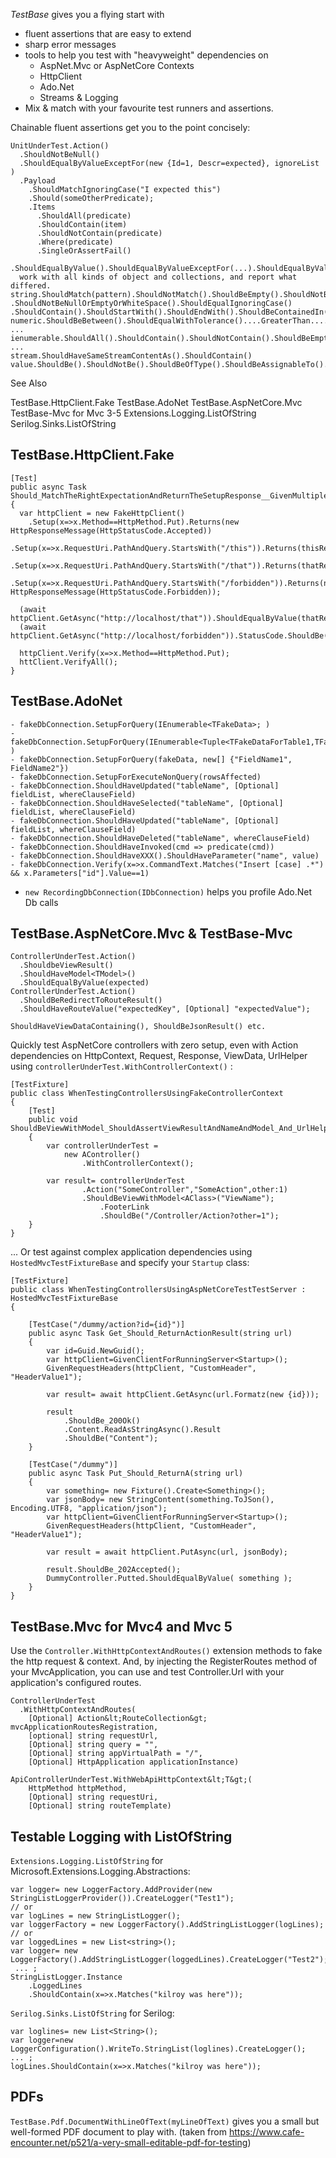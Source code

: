 *TestBase* gives you a flying start with 
- fluent assertions that are easy to extend
- sharp error messages
- tools to help you test with "heavyweight" dependencies on 
    - AspNet.Mvc or AspNetCore Contexts
	- HttpClient
	- Ado.Net
	- Streams & Logging
- Mix & match with your favourite test runners and assertions.

Chainable fluent assertions get you to the point concisely:
```
UnitUnderTest.Action()
  .ShouldNotBeNull()
  .ShouldEqualByValueExceptFor(new {Id=1, Descr=expected}, ignoreList )
  .Payload
    .ShouldMatchIgnoringCase("I expected this")
	.Should(someOtherPredicate);
	.Items
      .ShouldAll(predicate)
	  .ShouldContain(item)
	  .ShouldNotContain(predicate)
	  .Where(predicate)
	  .SingleOrAssertFail()

.ShouldEqualByValue().ShouldEqualByValueExceptFor(...).ShouldEqualByValueOnMembers()
  work with all kinds of object and collections, and report what differed.
string.ShouldMatch(pattern).ShouldNotMatch().ShouldBeEmpty().ShouldNotBeEmpty()
.ShouldNotBeNullOrEmptyOrWhiteSpace().ShouldEqualIgnoringCase()
.ShouldContain().ShouldStartWith().ShouldEndWith().ShouldBeContainedIn().ShouldBeOneOf().ShouldNotBeOneOf()
numeric.ShouldBeBetween().ShouldEqualWithTolerance()....GreaterThan....LessThan...GreaterOrEqualTo ...
ienumerable.ShouldAll().ShouldContain().ShouldNotContain().ShouldBeEmpty().ShouldNotBeEmpty() ...
stream.ShouldHaveSameStreamContentAs().ShouldContain()
value.ShouldBe().ShouldNotBe().ShouldBeOfType().ShouldBeAssignableTo()...
```

See Also

TestBase.HttpClient.Fake
TestBase.AdoNet
TestBase.AspNetCore.Mvc
TestBase-Mvc for Mvc 3-5
Extensions.Logging.ListOfString
Serilog.Sinks.ListOfString

TestBase.HttpClient.Fake
------------------------

```
[Test]
public async Task Should_MatchTheRightExpectationAndReturnTheSetupResponse__GivenMultipleSetups()
{
  var httpClient = new FakeHttpClient()
    .Setup(x=>x.Method==HttpMethod.Put).Returns(new HttpResponseMessage(HttpStatusCode.Accepted))
    .Setup(x=>x.RequestUri.PathAndQuery.StartsWith("/this")).Returns(thisResponse)
    .Setup(x=>x.RequestUri.PathAndQuery.StartsWith("/that")).Returns(thatResponse)
    .Setup(x=>x.RequestUri.PathAndQuery.StartsWith("/forbidden")).Returns(new HttpResponseMessage(HttpStatusCode.Forbidden));

  (await httpClient.GetAsync("http://localhost/that")).ShouldEqualByValue(thatResponse);
  (await httpClient.GetAsync("http://localhost/forbidden")).StatusCode.ShouldBe(HttpStatusCode.Forbidden);

  httpClient.Verify(x=>x.Method==HttpMethod.Put);
  httClient.VerifyAll();     
}
```

TestBase.AdoNet
------------------
 
```
- fakeDbConnection.SetupForQuery(IEnumerable<TFakeData>; )
- fakeDbConnection.SetupForQuery(IEnumerable<Tuple<TFakeDataForTable1,TFakeDataForTable2>> )
- fakeDbConnection.SetupForQuery(fakeData, new[] {"FieldName1", FieldName2"})
- fakeDbConnection.SetupForExecuteNonQuery(rowsAffected)
- fakeDbConnection.ShouldHaveUpdated("tableName", [Optional] fieldList, whereClauseField)
- fakeDbConnection.ShouldHaveSelected("tableName", [Optional] fieldList, whereClauseField)
- fakeDbConnection.ShouldHaveUpdated("tableName", [Optional] fieldList, whereClauseField)
- fakeDbConnection.ShouldHaveDeleted("tableName", whereClauseField)
- fakeDbConnection.ShouldHaveInvoked(cmd => predicate(cmd))
- fakeDbConnection.ShouldHaveXXX().ShouldHaveParameter("name", value)
- fakeDbConnection.Verify(x=>x.CommandText.Matches("Insert [case] .*") && x.Parameters["id"].Value==1)
```

* `new RecordingDbConnection(IDbConnection)` helps you profile Ado.Net Db calls

TestBase.AspNetCore.Mvc & TestBase-Mvc
--------------------------------------

```
ControllerUnderTest.Action()
  .ShouldbeViewResult()
  .ShouldHaveModel<TModel>()
  .ShouldEqualByValue(expected)
ControllerUnderTest.Action()
  .ShouldBeRedirectToRouteResult()
  .ShouldHaveRouteValue("expectedKey", [Optional] "expectedValue");

ShouldHaveViewDataContaining(), ShouldBeJsonResult() etc.
```

Quickly test AspNetCore controllers with zero setup, even with Action dependencies on HttpContext, Request, Response, ViewData, UrlHelper using `controllerUnderTest.WithControllerContext()` :

```
[TestFixture]
public class WhenTestingControllersUsingFakeControllerContext
{
    [Test]
    public void ShouldBeViewWithModel_ShouldAssertViewResultAndNameAndModel_And_UrlHelper_ShouldWork()
    {
        var controllerUnderTest = 
            new AController()
                .WithControllerContext();

        var result= controllerUnderTest
                .Action("SomeController","SomeAction",other:1)
                .ShouldBeViewWithModel<AClass>("ViewName");
                    .FooterLink
                    .ShouldBe("/Controller/Action?other=1");
    }
}
```

... Or test against complex application dependencies using `HostedMvcTestFixtureBase` and specify your `Startup` class:

```
[TestFixture]
public class WhenTestingControllersUsingAspNetCoreTestTestServer : HostedMvcTestFixtureBase
{

    [TestCase("/dummy/action?id={id}")]
    public async Task Get_Should_ReturnActionResult(string url)
    {
        var id=Guid.NewGuid();
        var httpClient=GivenClientForRunningServer<Startup>();
        GivenRequestHeaders(httpClient, "CustomHeader", "HeaderValue1");
            
        var result= await httpClient.GetAsync(url.Formatz(new {id}));

        result
            .ShouldBe_200Ok()
            .Content.ReadAsStringAsync().Result
            .ShouldBe("Content");
    }

    [TestCase("/dummy")]
    public async Task Put_Should_ReturnA(string url)
    {
        var something= new Fixture().Create<Something>();
        var jsonBody= new StringContent(something.ToJSon(), Encoding.UTF8, "application/json");
        var httpClient=GivenClientForRunningServer<Startup>();
        GivenRequestHeaders(httpClient, "CustomHeader", "HeaderValue1");

        var result = await httpClient.PutAsync(url, jsonBody);

        result.ShouldBe_202Accepted();
        DummyController.Putted.ShouldEqualByValue( something );
    }
}
```

TestBase.Mvc for Mvc4 and Mvc 5
------------------
Use the `Controller.WithHttpContextAndRoutes()` extension methods to fake the 
http request &amp; context. And, by injecting the RegisterRoutes method of your
MvcApplication, you can use and test Controller.Url with your application's configured routes.

```
ControllerUnderTest
  .WithHttpContextAndRoutes(
    [Optional] Action&lt;RouteCollection&gt; mvcApplicationRoutesRegistration, 
    [optional] string requestUrl,
    [Optional] string query = "",
    [Optional] string appVirtualPath = "/",
    [Optional] HttpApplication applicationInstance)

ApiControllerUnderTest.WithWebApiHttpContext&lt;T&gt;(
    HttpMethod httpMethod, 
    [Optional] string requestUri,
    [Optional] string routeTemplate)
```


Testable Logging with ListOfString
--------------------------------------
`Extensions.Logging.ListOfString` for Microsoft.Extensions.Logging.Abstractions:
```
var logger= new LoggerFactory.AddProvider(new StringListLoggerProvider()).CreateLogger("Test1");
// or
var logLines = new StringListLogger();
var loggerFactory = new LoggerFactory().AddStringListLogger(logLines);
// or
var loggedLines = new List<string>();
var logger= new LoggerFactory().AddStringListLogger(loggedLines).CreateLogger("Test2");
 ... ;
StringListLogger.Instance
	.LoggedLines
	.ShouldContain(x=>x.Matches("kilroy was here"));
```
`Serilog.Sinks.ListOfString` for Serilog:
```
var loglines= new List<String>();
var logger=new LoggerConfiguration().WriteTo.StringList(loglines).CreateLogger();
... ;
logLines.ShouldContain(x=>x.Matches("kilroy was here"));
```

PDFs
----
`TestBase.Pdf.DocumentWithLineOfText(myLineOfText)` gives you a small but well-formed PDF document to play with.
(taken from https://www.cafe-encounter.net/p521/a-very-small-editable-pdf-for-testing)